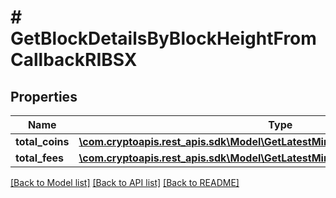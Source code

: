 # # GetBlockDetailsByBlockHeightFromCallbackRIBSX

## Properties

Name | Type | Description | Notes
------------ | ------------- | ------------- | -------------
**total_coins** | [**\com.cryptoapis.rest_apis.sdk\Model\GetLatestMinedXRPRippleBlockRITotalCoins**](GetLatestMinedXRPRippleBlockRITotalCoins.md) |  |
**total_fees** | [**\com.cryptoapis.rest_apis.sdk\Model\GetLatestMinedXRPRippleBlockRITotalFees**](GetLatestMinedXRPRippleBlockRITotalFees.md) |  |

[[Back to Model list]](../../README.md#models) [[Back to API list]](../../README.md#endpoints) [[Back to README]](../../README.md)
